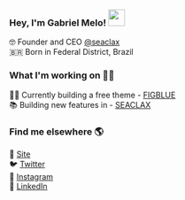### Hey, I'm Gabriel Melo! <img src="https://raw.githubusercontent.com/iampavangandhi/iampavangandhi/master/gifs/Hi.gif" width="30px"></h2>

🤓 Founder and CEO [@seaclax](https://github.com/seaclax/) <br>
🇧🇷 Born in Federal District, Brazil <br>


### What I'm working on 👨‍💻

👨‍💻 Currently building a free theme - [FIGBLUE](https://FIGBLUE.com/) <br>
📚 Building new features in - [SEACLAX](https://about.seaclax.com)

### Find me elsewhere 🌎

🚀 [Site](https://gabrielmelo.dev) <br>
🐦 [Twitter](https://twitter.com/gabrielmelohx) <br>
📸 [Instagram](https://instagram.com/gabrielmelodev) <br>
💼 [LinkedIn](https://www.linkedin.com/in/gabrielmelodev) <br>
